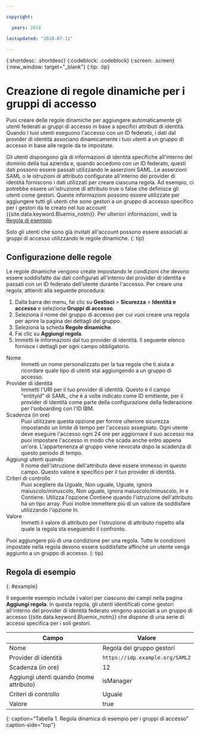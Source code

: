 ```yaml
---

copyright:

  years: 2018

lastupdated: "2018-07-11"

---
```


{:shortdesc: .shortdesc}
{:codeblock: .codeblock}
{:screen: .screen}
{:new_window: target="_blank"}
{:tip: .tip}

# Creazione di regole dinamiche per i gruppi di accesso

Puoi creare delle regole dinamiche per aggiungere automaticamente gli utenti federati ai gruppi di accesso in base a specifici attributi di identità. Quando i tuoi utenti eseguono l'accesso con un ID federato, i dati dal provider di identità associano dinamicamente i tuoi utenti a un gruppo di accesso in base alle regole da te impostate. 

Gli utenti dispongono già di informazioni di identità specifiche all'interno del dominio della tua azienda e, quando accedono con un ID federato, questi dati possono essere passati utilizzando le asserzioni SAML. Le asserzioni SAML o le istruzioni di attributo configurate all'interno del provider di identità forniscono i dati utilizzati per creare ciascuna regola. Ad esempio, ci potrebbe essere un'istruzione di attributo true o false che definisce gli utenti come gestori. Queste informazioni possono essere utilizzate per aggiungere tutti gli utenti che sono gestori a un gruppo di accesso specifico per i gestori da te creato nel tuo account {{site.data.keyword.Bluemix_notm}}. Per ulteriori informazioni, vedi la [Regola di esempio](accessgroup_rules.html#example).

Solo gli utenti che sono già invitati all'account possono essere associati ai gruppi di accesso utilizzando le regole dinamiche.
{: tip}

## Configurazione delle regole

Le regole dinamiche vengono create impostando le condizioni che devono essere soddisfatte dai dati configurati all'interno del provider di identità e passati con un ID federato dell'utente durante l'accesso. Per creare una regola, attieniti alla seguente procedura:

1. Dalla barra dei menu, fai clic su **Gestisci** &gt; **Sicurezza** &gt; **Identità e accesso** e seleziona **Gruppi di accesso**.
2. Seleziona il nome del gruppo di accesso per cui vuoi creare una regola per aprire la pagina dei dettagli del gruppo.
3. Seleziona la scheda **Regole dinamiche**.
4. Fai clic su **Aggiungi regola**.
5. Immetti le informazioni dal tuo provider di identità. Il seguente elenco fornisce i dettagli per ogni campo obbligatorio.

<dl>
<dt>Nome</dt>
<dd>Immetti un nome personalizzato per la tua regola che ti aiuta a ricordare quale tipo di utenti stai aggiungendo a un gruppo di accesso.</dd>
<dt>Provider di identità</dt>
<dd>Immetti l'URI per il tuo provider di identità. Questo è il campo "entityId" di SAML, che è a volte indicato come ID emittente, per il provider di identità come parte della configurazione della federazione per l'onboarding con l'ID IBM.</dd>
<dt>Scadenza (in ore)</dt>
<dd>Puoi utilizzare questa opzione per fornire ulteriore sicurezza impostando un limite di tempo per l'accesso assegnato. Ogni utente deve eseguire l'accesso ogni 24 ore per aggiornare il suo accesso ma puoi impostare l'accesso in modo che scada anche entro appena un'ora. L'appartenenza al gruppo viene revocata dopo la scadenza di questo periodo di tempo.</dd>
<dt>Aggiungi utenti quando</dt>
<dd>Il nome dell'istruzione dell'attributo deve essere immesso in questo campo. Questo valore è specifico per il tuo provider di identità.</dd>
<dt>Criteri di controllo</dt>
<dd>Puoi scegliere da Uguale, Non uguale, Uguale, ignora maiuscolo/minuscolo, Non uguale, ignora maiuscolo/minuscolo, In e Contiene. Utilizza l'opzione Contiene quando l'istruzione dell'attributo ha un tipo array. Puoi inoltre immettere più di un valore da soddisfare utilizzando l'opzione In.</dd>
<dt>Valore</dt>
<dd>Immetti il valore di attributo per l'istruzione di attributo rispetto alla quale la regola sta eseguendo il confronto.</dd>
</dl>

Puoi aggiungere più di una condizione per una regola. Tutte le condizioni impostate nella regola devono essere soddisfatte affinché un utente venga aggiunto a un gruppo di accesso.
{: tip}

## Regola di esempio
{: #example}

Il seguente esempio include i valori per ciascuno dei campi nella pagina **Aggiungi regola**. In questa regola, gli utenti identificati come gestori all'interno del provider di identità federato vengono associati a un gruppo di accesso {{site.data.keyword.Bluemix_notm}} che dispone di una serie di accessi specifica per i soli gestori.

| Campo | Valore |
|----------|---------|
| Nome | Regola del gruppo gestori |
| Provider di identità | `https://idp.example.org/SAML2` |
| Scadenza (in ore) | 12 |
| Aggiungi utenti quando (nome attributo) | isManager |
| Criteri di controllo | Uguale |
| Valore |  true |
{: caption="Tabella 1. Regola dinamica di esempio per i gruppi di accesso" caption-side="top"}
